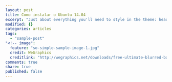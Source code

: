 ```yaml
---
layout: post
title: Como instalar o Ubuntu 14.04
excerpt: "Just about everything you'll need to style in the theme: headings, paragraphs, blockquotes, tables, code blocks, and more."
modified: {}
categories: articles
tags: 
  - "sample-post"
"<!-- image": 
  feature: "so-simple-sample-image-1.jpg"
  credit: WeGraphics
  creditlink: "http://wegraphics.net/downloads/free-ultimate-blurred-background-pack/ -->"
comments: true
share: true
published: false
---
```


